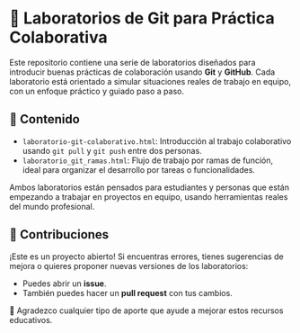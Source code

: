# 🧪 Laboratorios de Git para Práctica Colaborativa

Este repositorio contiene una serie de laboratorios diseñados para introducir buenas prácticas de colaboración usando **Git** y **GitHub**. Cada laboratorio está orientado a simular situaciones reales de trabajo en equipo, con un enfoque práctico y guiado paso a paso.

## 📄 Contenido

- `laboratorio-git-colaborativo.html`: Introducción al trabajo colaborativo usando `git pull` y `git push` entre dos personas.
- `laboratorio_git_ramas.html`: Flujo de trabajo por ramas de función, ideal para organizar el desarrollo por tareas o funcionalidades.

Ambos laboratorios están pensados para estudiantes y personas que están empezando a trabajar en proyectos en equipo, usando herramientas reales del mundo profesional.

## 🤝 Contribuciones

¡Este es un proyecto abierto! Si encuentras errores, tienes sugerencias de mejora o quieres proponer nuevas versiones de los laboratorios:

- Puedes abrir un **issue**.
- También puedes hacer un **pull request** con tus cambios.

🐧 Agradezco cualquier tipo de aporte que ayude a mejorar estos recursos educativos.



